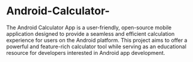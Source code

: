 # Android-Calculator-
The Android Calculator App is a user-friendly, open-source mobile application designed to provide a seamless and efficient calculation experience for users on the Android platform. This project aims to offer a powerful and feature-rich calculator tool while serving as an educational resource for developers interested in Android app development.
